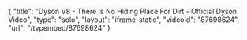 {
    "title": "Dyson V8 - There Is No Hiding Place For Dirt - Official Dyson Video",
    "type": "solo",
    "layout": "iframe-static",
    "videoId": "87698624",
    "url": "\/tvpembed\/87698624"
}